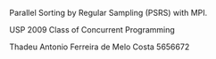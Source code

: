 Parallel Sorting by Regular Sampling (PSRS) with MPI.

USP 2009
Class of Concurrent Programming

Thadeu Antonio Ferreira de Melo Costa
5656672

